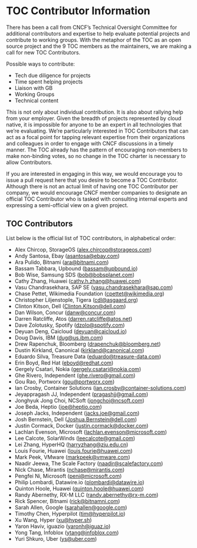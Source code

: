 # TOC Contributor Information

There has been a call from CNCF’s Technical Oversight Committee for additional contributors and expertise to help evaluate potential projects and contribute to working groups. With the metaphor of the TOC as an open source project and the 9 TOC members as the maintainers, we are making a call for new TOC Contributors.

Possible ways to contribute:

* Tech due diligence for projects
* Time spent helping projects
* Liaison with GB
* Working Groups
* Technical content

This is not only about individual contribution. It is also about rallying help from your employer. Given the breadth of projects represented by cloud native, it is impossible for anyone to be an expert in all technologies that we’re evaluating. We’re particularly interested in TOC Contributors that can act as a focal point for tapping relevant expertise from their organizations and colleagues in order to engage with CNCF discussions in a timely manner. The TOC already has the pattern of encouraging non-members to make non-binding votes, so no change in the TOC charter is necessary to allow Contributors.

If you are interested in engaging in this way, we would encourage you to issue a pull request here that you desire to become a TOC Contributor. Although there is not an actual limit of having one TOC Contributor per company, we would encourage CNCF member companies to designate an official TOC Contributor who is tasked with consulting internal experts and expressing a semi-official view on a given project.

## TOC Contributors

List below is the official list of TOC contributors, in alphabetical order:

* Alex Chircop, StorageOS (alex.chircop@storageos.com)
* Andy Santosa, Ebay (asantosa@ebay.com)
* Ara	Pulido, Bitnami	(ara@bitnami.com)
* Bassam Tabbara, Upbound	(bassam@upbound.io)
* Bob	Wise, Samsung SDS	(bob@bobsplanet.com)
* Cathy	Zhang, Huawei (cathy.h.zhang@huawei.com)
* Vasu Chandrasekhara, SAP SE (vasu.chandrasekhara@sap.com)
* Chase	Pettet, Wikimedia	Foundation (cpettet@wikimedia.org)
* Christopher Liljenstople, Tigera (cdl@asgaard.org)
* Clinton	Kitson, Dell (Clinton.Kitson@dell.com)
* Dan	Wilson, Concur	(danw@concur.com)
* Darren Ratcliffe, Atos (darren.ratcliffe@atos.net)
* Dave Zolotusky, Spotify (dzolo@spotify.com)
* Deyuan Deng, Caicloud (deyuan@caicloud.io)
* Doug Davis, IBM (dug@us.ibm.com)
* Drew Rapenchuk, Bloomberg	(drapenchuk@bloomberg.net)
* Dustin Kirkland, Canonical (kirkland@canonical.com)
* Eduardo	Silva, Treasure Data (eduardo@treasure-data.com)
* Erin Boyd, Red Hat (eboyd@redhat.com)
* Gergely Csatari, Nokia (gergely.csatari@nokia.com)
* Ghe	Rivero, Independent (ghe.rivero@gmail.com)
* Gou	Rao, Portworx (gou@portworx.com)
* Ian Crosby, Container Solutions (ian.crosby@container-solutions.com)
* Jeyappragash JJ, Independent (pragashjj@gmail.com)
* Jonghyuk Jong Choi, NCSoft (jongchoi@ncsoft.com)
* Joe Beda, Heptio (joe@heptio.com)
* Joseph Jacks, Independent	(jacks.joe@gmail.com)
* Josh Bernstein, Dell (Joshua.Bernstein@dell.com)
* Justin Cormack, Docker (justin.cormack@docker.com)
* Lachlan	Evenson, Microsoft (lachlan.evenson@microsoft.com)
* Lee Calcote, SolarWinds (leecalcote@gmail.com)
* Lei	Zhang, HyperHQ (harryzhang@zju.edu.cn)
* Louis Fourie, Huawei (louis.fourie@huawei.com)
* Mark Peek, VMware	(markpeek@vmware.com)
* Naadir Jeewa, The Scale Factory	(naadir@scalefactory.com)
* Nick Chase, Mirantis	(nchase@mirantis.com)
* Pengfei Ni, Microsoft (peni@microsoft.com)
* Philip Lombardi, Datawire.io (plombardi@datawire.io)
* Quinton Hoole, Huawei (quinton.hoole@huawei.com)
* Randy	Abernethy, RX-M LLC (randy.abernethy@rx-m.com)
* Rick Spencer, Bitnami	(rick@bitnamni.com)
* Sarah Allen, Google (sarahallen@google.com)
* Timothy Chen, Hyperpilot (tim@hyperpilot.io)
* Xu Wang, Hyper (xu@hyper.sh)
* Yaron Haviv, iguazio (yaronh@iguaz.io)
* Yong Tang, Infoblox (ytang@infoblox.com)
* Yuri Shkuro, Uber	(ys@uber.com)

